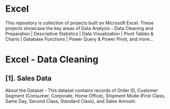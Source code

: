 # Excel
This repository is collection of projects built on Microsoft Excel. These projects showcase the key areas of Data Analysis - Data Cleaning and Preparation | Descriptive Statistics |  Data Visualization | Pivot Tables &amp; Charts | Database Functions | Power Query &amp; Power Pivot, and more...

# Excel - Data Cleaning

## [1]. Sales Data
About the Dataset - This dataset contains records of Order ID, Customer Segment (Consumer, Corporate, Home Office), Shipment Mode (First Class, Same Day, Second Class, Standard Class), and Sales Amount.
